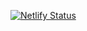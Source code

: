 [![Netlify Status](https://api.netlify.com/api/v1/badges/4aaaa5bc-248c-4763-bb7b-c44fa511b75b/deploy-status)](https://app.netlify.com/sites/quizzical-colden-6322cc/deploys)
